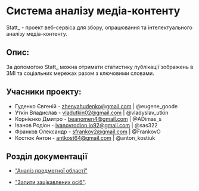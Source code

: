 # Система аналізу медіа-контенту
Statt_ - проект веб-сервіса для збору, опрацювання та інтелектуального аналізу медіа-контенту.


## Опис:

За допомогою Statt_ можна отримати статистику публікації зображень в ЗМІ та соціальних мережах разом з ключовими словами. 

## Учасники проекту:

- Гуденко Євгеній - zhenyahudenko@gmail.com | @eugene_goode
- Уткін Владислав - vladutkin02@gmail.com | @vladyslav_utkin
- Корнієнко Дмитро - beanomen4@gmail.com | @ADimas_s
- Іванов Родіон - ivanovrodion.io92@gmail.com | @sas322
- Франков Олександр - sfrankov2@gmail.com | @FrankovO
- Костюк Антон - antkost64@gmail.com | @anton_kostiuk

## Розділ документації

 - ["Аналіз предметної області"](docs/requirements/state-of-the-art.md)
 
 - ["Запити зацікавлених осіб"](docs/requirements/stakeholders-needs.md).


